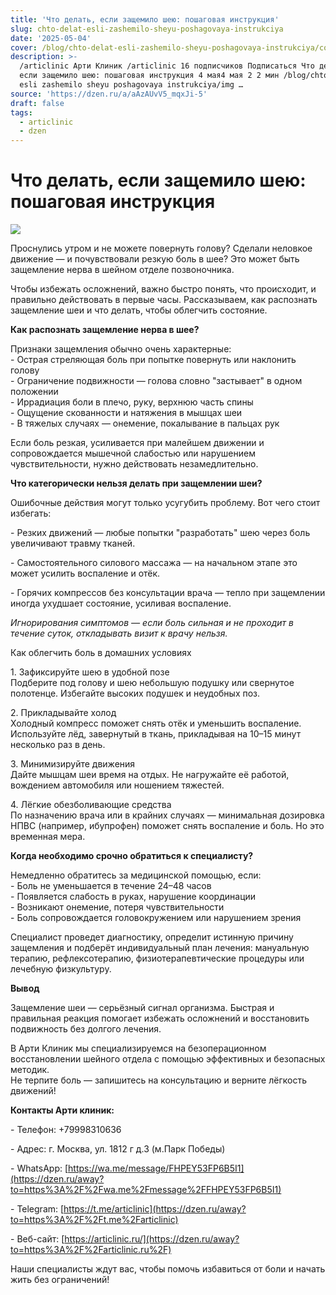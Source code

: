 ```yaml
---
title: 'Что делать, если защемило шею: пошаговая инструкция'
slug: chto-delat-esli-zashemilo-sheyu-poshagovaya-instrukciya
date: '2025-05-04'
cover: /blog/chto-delat-esli-zashemilo-sheyu-poshagovaya-instrukciya/cover.jpg
description: >-
  /articlinic Арти Клиник /articlinic 16 подписчиков Подписаться Что делать,
  если защемило шею: пошаговая инструкция 4 мая4 мая 2 2 мин /blog/chto delat
  esli zashemilo sheyu poshagovaya instrukciya/img …
source: 'https://dzen.ru/a/aAzAUvV5_mqxJi-5'
draft: false
tags:
  - articlinic
  - dzen
---
```


# Что делать, если защемило шею: пошаговая инструкция

![](/blog/chto-delat-esli-zashemilo-sheyu-poshagovaya-instrukciya/img-0.jpg)

Проснулись утром и не можете повернуть голову? Сделали неловкое движение — и почувствовали резкую боль в шее? Это может быть защемление нерва в шейном отделе позвоночника.  
  
Чтобы избежать осложнений, важно быстро понять, что происходит, и правильно действовать в первые часы. Рассказываем, как распознать защемление шеи и что делать, чтобы облегчить состояние.  
  
**Как распознать защемление нерва в шее?**  
  
Признаки защемления обычно очень характерные:  
\- Острая стреляющая боль при попытке повернуть или наклонить голову  
\- Ограничение подвижности — голова словно "застывает" в одном положении  
\- Иррадиация боли в плечо, руку, верхнюю часть спины  
\- Ощущение скованности и натяжения в мышцах шеи  
\- В тяжелых случаях — онемение, покалывание в пальцах рук  
  
Если боль резкая, усиливается при малейшем движении и сопровождается мышечной слабостью или нарушением чувствительности, нужно действовать незамедлительно.  
  
**Что категорически нельзя делать при защемлении шеи?**  
  
Ошибочные действия могут только усугубить проблему. Вот чего стоит избегать:  
  
\- Резких движений — любые попытки "разработать" шею через боль увеличивают травму тканей.  
  
\- Самостоятельного силового массажа — на начальном этапе это может усилить воспаление и отёк.  
  
\- Горячих компрессов без консультации врача — тепло при защемлении иногда ухудшает состояние, усиливая воспаление.  
  
_Игнорирования симптомов — если боль сильная и не проходит в течение суток, откладывать визит к врачу нельзя._  
  
Как облегчить боль в домашних условиях  
  
1\. Зафиксируйте шею в удобной позе  
Подберите под голову и шею небольшую подушку или свернутое полотенце. Избегайте высоких подушек и неудобных поз.  
  
2\. Прикладывайте холод  
Холодный компресс поможет снять отёк и уменьшить воспаление. Используйте лёд, завернутый в ткань, прикладывая на 10–15 минут несколько раз в день.  
  
3\. Минимизируйте движения  
Дайте мышцам шеи время на отдых. Не нагружайте её работой, вождением автомобиля или ношением тяжестей.  
  
4\. Лёгкие обезболивающие средства  
По назначению врача или в крайних случаях — минимальная дозировка НПВС (например, ибупрофен) поможет снять воспаление и боль. Но это временная мера.  
  
**Когда необходимо срочно обратиться к специалисту?**  
  
Немедленно обратитесь за медицинской помощью, если:  
\- Боль не уменьшается в течение 24–48 часов  
\- Появляется слабость в руках, нарушение координации  
\- Возникают онемение, потеря чувствительности  
\- Боль сопровождается головокружением или нарушением зрения  
  
Специалист проведет диагностику, определит истинную причину защемления и подберёт индивидуальный план лечения: мануальную терапию, рефлексотерапию, физиотерапевтические процедуры или лечебную физкультуру.  
  
**Вывод**  
  
Защемление шеи — серьёзный сигнал организма. Быстрая и правильная реакция помогает избежать осложнений и восстановить подвижность без долгого лечения.  
  
В Арти Клиник мы специализируемся на безоперационном восстановлении шейного отдела с помощью эффективных и безопасных методик.  
Не терпите боль — запишитесь на консультацию и верните лёгкость движений!  
  
**Контакты Арти клиник:**

\- Телефон: +79998310636

\- Адрес: г. Москва, ул. 1812 г д.3 (м.Парк Победы)

\- WhatsApp: [https://wa.me/message/FHPEY53FP6B5I1](https://dzen.ru/away?to=https%3A%2F%2Fwa.me%2Fmessage%2FFHPEY53FP6B5I1)

\- Telegram: [https://t.me/articlinic](https://dzen.ru/away?to=https%3A%2F%2Ft.me%2Farticlinic)

\- Веб-сайт: [https://articlinic.ru/](https://dzen.ru/away?to=https%3A%2F%2Farticlinic.ru%2F)

Наши специалисты ждут вас, чтобы помочь избавиться от боли и начать жить без ограничений!